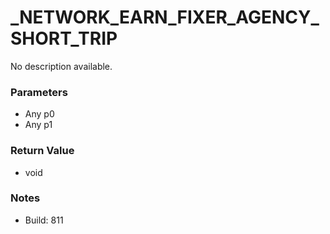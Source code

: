 # _NETWORK_EARN_FIXER_AGENCY_SHORT_TRIP

No description available.

### Parameters
* Any p0
* Any p1

### Return Value
* void

### Notes
* Build: 811

